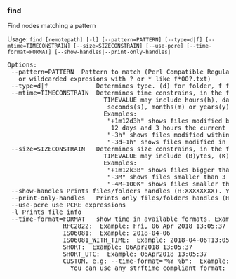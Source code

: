 ### find
Find nodes matching a pattern

Usage: `find [remotepath] [-l] [--pattern=PATTERN] [--type=d|f] [--mtime=TIMECONSTRAIN] [--size=SIZECONSTRAIN] [--use-pcre] [--time-format=FORMAT] [--show-handles|--print-only-handles]`
<pre>
Options:
 --pattern=PATTERN	Pattern to match (Perl Compatible Regular Expressions with "--use-pcre"
   or wildcarded expresions with ? or * like f*00?.txt)
 --type=d|f           	Determines type. (d) for folder, f for files
 --mtime=TIMECONSTRAIN	Determines time constrains, in the form: [+-]TIMEVALUE
                      	  TIMEVALUE may include hours(h), days(d), minutes(M),
                      	   seconds(s), months(m) or years(y)
                      	  Examples:
                      	   "+1m12d3h" shows files modified before 1 month,
                      	    12 days and 3 hours the current moment
                      	   "-3h" shows files modified within the last 3 hours
                      	   "-3d+1h" shows files modified in the last 3 days prior to the last hour
 --size=SIZECONSTRAIN	Determines size constrains, in the form: [+-]TIMEVALUE
                      	  TIMEVALUE may include (B)ytes, (K)ilobytes, (M)egabytes, (G)igabytes & (T)erabytes
                      	  Examples:
                      	   "+1m12k3B" shows files bigger than 1 Mega, 12 Kbytes and 3Bytes
                      	   "-3M" shows files smaller than 3 Megabytes
                      	   "-4M+100K" shows files smaller than 4 Mbytes and bigger than 100 Kbytes
 --show-handles	Prints files/folders handles (H:XXXXXXXX). You can address a file/folder by its handle
 --print-only-handles	Prints only files/folders handles (H:XXXXXXXX). You can address a file/folder by its handle
 --use-pcre	use PCRE expressions
 -l	Prints file info
 --time-format=FORMAT	show time in available formats. Examples:
               RFC2822:  Example: Fri, 06 Apr 2018 13:05:37 +0200
               ISO6081:  Example: 2018-04-06
               ISO6081_WITH_TIME:  Example: 2018-04-06T13:05:37
               SHORT:  Example: 06Apr2018 13:05:37
               SHORT_UTC:  Example: 06Apr2018 13:05:37
               CUSTOM. e.g: --time-format="%Y %b":  Example: 2018 Apr
                 You can use any strftime compliant format: http://www.cplusplus.com/reference/ctime/strftime/
</pre>
